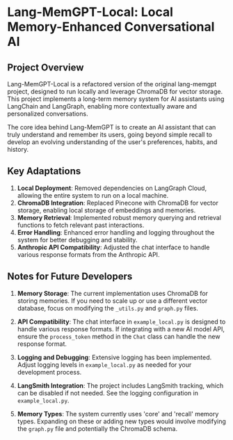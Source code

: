 # Lang-MemGPT-Local: Local Memory-Enhanced Conversational AI

## Project Overview

Lang-MemGPT-Local is a refactored version of the original lang-memgpt project, designed to run locally and leverage ChromaDB for vector storage. This project implements a long-term memory system for AI assistants using LangChain and LangGraph, enabling more contextually aware and personalized conversations.

The core  idea behind Lang-MemGPT is to create an AI assistant that can truly understand and remember its users, going beyond simple recall to develop an evolving understanding of the user's preferences, habits, and history.

## Key Adaptations

1. **Local Deployment**: Removed dependencies on LangGraph Cloud, allowing the entire system to run on a local machine.
2. **ChromaDB Integration**: Replaced Pinecone with ChromaDB for vector storage, enabling local storage of embeddings and memories.
3. **Memory Retrieval**: Implemented robust memory querying and retrieval functions to fetch relevant past interactions.
4. **Error Handling**: Enhanced error handling and logging throughout the system for better debugging and stability.
5. **Anthropic API Compatibility**: Adjusted the chat interface to handle various response formats from the Anthropic API.

## Notes for Future Developers

1. **Memory Storage**: The current implementation uses ChromaDB for storing memories. If you need to scale up or use a different vector database, focus on modifying the `_utils.py` and `graph.py` files.

2. **API Compatibility**: The chat interface in `example_local.py` is designed to handle various response formats. If integrating with a new AI model API, ensure the `process_token` method in the `Chat` class can handle the new response format.

3. **Logging and Debugging**: Extensive logging has been implemented. Adjust logging levels in `example_local.py` as needed for your development process.

4. **LangSmith Integration**: The project includes LangSmith tracking, which can be disabled if not needed. See the logging configuration in `example_local.py`.

5. **Memory Types**: The system currently uses 'core' and 'recall' memory types. Expanding on these or adding new types would involve modifying the `graph.py` file and potentially the ChromaDB schema.